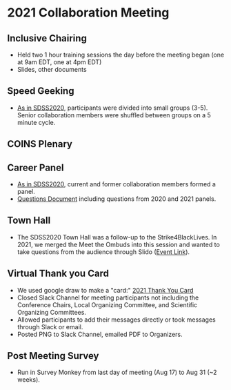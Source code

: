 # 2021 Collaboration Meeting 

## Inclusive Chairing
- Held two 1 hour training sessions the day before the meeting began (one at 9am EDT, one at 4pm EDT)
- Slides, other documents

## Speed Geeking
- [As in SDSS2020](https://github.com/sdss/coins/tree/main/materials/collab_mtg/2020#speed-geeking), participants were divided into small groups (3-5). Senior collaboration members were shuffled between groups on a 5 minute cycle.  

## COINS Plenary

## Career Panel
- [As in SDSS2020](https://github.com/sdss/coins/tree/main/materials/collab_mtg/2020#career-panel), current and former collaboration members formed a panel. 
- [Questions Document](SDSS2021_CareerPanelQuestions.pdf) including questions from 2020 and 2021 panels. 

## Town Hall
- The SDSS2020 Town Hall was a follow-up to the Strike4BlackLives. In 2021, we merged the Meet the Ombuds into this session and wanted to take questions from the audience through Slido ([Event Link](https://app.sli.do/event/wzybf1hk)). 

## Virtual Thank you Card
- We used google draw to make a "card:" [2021 Thank You Card](https://docs.google.com/drawings/d/1XVGymmN3h6owCBhRPiliL_b9DonlFGyzJYCTAOdIPvI/edit?usp=sharing)
- Closed Slack Channel for meeting participants not including the Conference Chairs, Local Organizing Committee, and Scientific Organizing Committees.
- Allowed participants to add their messages directly or took messages through Slack or email. 
- Posted PNG to Slack Channel, emailed PDF to Organizers. 

## Post Meeting Survey 
- Run in Survey Monkey from last day of meeting (Aug 17) to Aug 31 (~2 weeks). 
